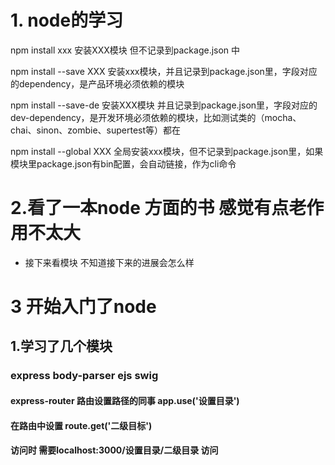 # 1. node的学习

npm install xxx  安装XXX模块 但不记录到package.json 中

npm install --save XXX 安装xxx模块，并且记录到package.json里，字段对应的dependency，是产品环境必须依赖的模块

npm install --save-de 安装XXX模块 并且记录到package.json里，字段对应的dev-dependency，是开发环境必须依赖的模块，比如测试类的（mocha、chai、sinon、zombie、supertest等）都在

npm install --global XXX 全局安装xxx模块，但不记录到package.json里，如果模块里package.json有bin配置，会自动链接，作为cli命令


# 2.看了一本node 方面的书   感觉有点老作用不太大

  * 接下来看模块 不知道接下来的进展会怎么样

# 3 开始入门了node 
  ## 1.学习了几个模块
  ### express body-parser ejs swig  
  #### express-router 路由设置路径的同事  app.use('设置目录')  
  #### 在路由中设置 route.get('二级目标')
  #### 访问时  需要localhost:3000/设置目录/二级目录  访问